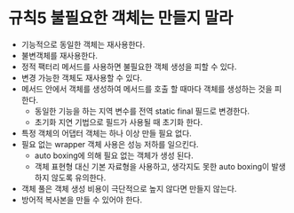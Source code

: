 # 규칙5 불필요한 객체는 만들지 말라
- 기능적으로 동일한 객체는 재사용한다.
- 불변객체를 재사용한다.
- 정적 팩터리 메서드를 사용하면 불필요한 객체 생성을 피할 수 있다.
- 변경 가능한 객체도 재사용할 수 있다.
- 메서드 안에서 객체를 생성하여 메서드를 호출 할 때마다 객체를 생성하는 것을 피한다.
    - 동일한 기능을 하는 지역 변수를 전역 static final 필드로 변경한다.
    - 초기화 지연 기법으로 필드가 사용될 때 초기화 한다.
- 특정 객체의 어댑터 객체는 하나 이상 만들 필요 없다.
- 필요 없는 wrapper 객체 사용은 성능 저하를 일으킨다.
    - auto boxing에 의해 필요 없는 객체가 생성 된다.
    - 객체 표현형 대신 기본 자료형을 사용하고, 생각지도 못한 auto boxing이 발생하지 않도록 유의한다.
- 객체 풀은 객체 생성 비용이 극단적으로 높지 않다면 만들지 않는다.
- 방어적 복사본을 만들 수 있어야 한다.

